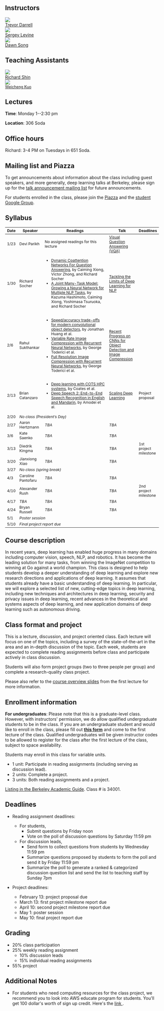 ## Instructors
<div class="instructor">
  <a href="https://people.eecs.berkeley.edu/~trevor/">
  <div class="instructorphoto"><img src="trevordarrell.jpg"></div>
  <div>Trevor Darrell</div>
  </a>
</div>
<div class="instructor">
  <a href="https://people.eecs.berkeley.edu/~svlevine/">
  <div class="instructorphoto"><img src="sergeylevine.jpg"></div>
  <div>Sergey Levine</div>
  </a>
</div>
<div class="instructor">
  <a href="https://people.eecs.berkeley.edu/~dawnsong/">
  <div class="instructorphoto"><img src="dawnsong.jpg"></div>
  <div>Dawn Song</div>
  </a>
</div>

## Teaching Assistants
<div class="instructor">
  <a href="#">
  <div class="instructorphoto"><img src="richardshin.jpg"></div>
  <div>Richard Shin</div>
  </a>
</div>

<div class="instructor">
  <a href="https://people.eecs.berkeley.edu/~wckuo/">
  <div class="instructorphoto"><img src="weichengkuo.jpg"></div>
  <div style="font-size: 90%;">Weicheng Kuo</div>
  </a>
</div>

## Lectures
**Time**: Monday 1--2:30 pm

**Location**: 306 Soda

## Office hours
Richard: 3-4 PM on Tuesdays in 651 Soda.

## Mailing list and Piazza
To get announcements about information about the class including guest speakers, and more generally, deep learning talks at Berkeley, please sign up for the [talk announcement mailing list](https://groups.google.com/forum/#!forum/berkeley-deep-learning) for future announcements.

For students enrolled in the class, please join the [Piazza](https://piazza.com/class/iy4vlqa9jqy6aw) and the [student Google Group](https://groups.google.com/forum/#!forum/cs294-131-s17-students).

## Syllabus

<table style="table-layout: fixed; font-size: 88%;">
  <thead>
    <tr>
      <th style="width: 5%;">Date</th>
      <th style="width: 17%;">Speaker</th>
      <th style="width: 50%;">Readings</th>
      <th style="width: 20%;">Talk</th>
      <th style="width: 8%;">Deadlines</th>
    </tr>
  </thead>
  <tbody>
    <tr>
      <td>1/23</td>
      <td>Devi Parikh</td>
      <td>No assigned readings for this lecture</td>
      <td><a href="speakers.html#devi-parikh-visual-question-answering-vqa">Visual Question Answering (VQA)</a></td>
      <td></td>
    </tr>
    <tr>
      <td>1/30</td>
      <td>Richard Socher</td>
      <td>
        <ul>
          <li><a href="https://arxiv.org/abs/1611.01604">Dynamic Coattention Networks For Question Answering</a>, by Caiming Xiong, Victor Zhong, and Richard Socher</li>
          <li><a href="https://arxiv.org/abs/1611.01587">A Joint Many-Task Model: Growing a Neural Network for Multiple NLP Tasks</a>, by Kazuma Hashimoto, Caiming Xiong, Yoshimasa Tsuruoka, and Richard Socher</li>
        </ul>
      </td>
      <td>
        <a href="speakers.html#richard-socher-tackling-the-limits-of-deep-learning-for-nlp">
          Tackling the Limits of Deep Learning for NLP
        </a>
      </td>
      <td></td>
    </tr>
    <tr>
      <td>2/6</td>
      <td>Rahul Sukthankar</td>
      <td>
        <ul>
          <li><a href="https://arxiv.org/abs/1611.10012">Speed/accuracy trade-offs for modern convolutional object detectors</a>, by Jonathan Huang et al.</li>
          <li><a href="https://arxiv.org/abs/1511.06085">Variable Rate Image Compression with Recurrent Neural Networks</a>, by George Toderici et al.</li>
          <li><a href="https://arxiv.org/abs/1608.05148">Full Resolution Image Compression with Recurrent Neural Networks</a>, by George Toderici et al.</li>
        </ul>
      </td>
      <td>
        <a href="speakers.html#rahul-sukthankar-recent-progress-on-cnns-for-object-detection-and-image-compression">
          Recent Progress on CNNs for Object Detection and Image Compression
        </a>
      </td>
      <td></td>
    </tr>
    <tr>
      <td>2/13</td>
      <td>Brian Catanzaro</td>
      <td>
        <ul>
          <li><a href="http://www.jmlr.org/proceedings/papers/v28/coates13.pdf">Deep learning with COTS HPC systems</a>, by Coates et al.</li>
          <li><a href="https://arxiv.org/abs/1512.02595">Deep Speech 2: End-to-End Speech Recognition in English and Mandarin</a>, by Amodei et al.</li>
        </ul>
      </td>
      <td>
        <a href="speakers.html#bryan-catanzaro-scaling-deep-learning">
          Scaling Deep Learning
        </a>
      </td>
      <td>Project proposal</td>
    </tr>
    <tr>
      <td>2/20</td>
      <td colspan="4"><em>No class (President’s Day)</em></td>
    </tr>
    <tr>
      <td>2/27</td>
      <td>Aaron Hertzmann</td>
      <td><em>TBA</em></td>
      <td><em>TBA</em></td>
      <td></td>
    </tr>
    <tr>
      <td>3/6</td>
      <td>Kate Saenko</td>
      <td><em>TBA</em></td>
      <td><em>TBA</em></td>
      <td></td>
    </tr>
    <tr>
      <td>3/13</td>
      <td>Diedrik Kingma</td>
      <td><em>TBA</em></td>
      <td><em>TBA</em></td>
      <td>1st project milestone</td>
    </tr>
    <tr>
      <td>3/20</td>
      <td>Jianxiong Xiao</td>
      <td><em>TBA</em></td>
      <td><em>TBA</em></td>
      <td></td>
    </tr>
    <tr>
      <td>3/27</td>
      <td colspan="4"><em>No class (spring break)</em></td>
    </tr>
    <tr>
      <td>4/3</td>
      <td>Caroline Pantofaru</td>
      <td><em>TBA</em></td>
      <td><em>TBA</em></td>
      <td></td>
    </tr>
    <tr>
      <td>4/10</td>
      <td>Alexander Rush</td>
      <td><em>TBA</em></td>
      <td><em>TBA</em></td>
      <td>2nd project milestone</td>
    </tr>
    <tr>
      <td>4/17</td>
      <td><em>TBA</em></td>
      <td><em>TBA</em></td>
      <td><em>TBA</em></td>
      <td></td>
    </tr>
    <tr>
      <td>4/24</td>
      <td>Bryan Russell</td>
      <td><em>TBA</em></td>
      <td><em>TBA</em></td>
      <td></td>
    </tr>
    <tr>
      <td>5/1</td>
      <td colspan="4"><em>Poster session</em></td>
    </tr>
    <tr>
      <td>5/10</td>
      <td colspan="4"><em>Final project report due</em></td>
    </tr>
  </tbody>
</table>

## Course description
In recent years, deep learning has enabled huge progress in many domains including computer vision, speech, NLP, and robotics. It has become the leading solution for many tasks, from winning the ImageNet competition to winning at Go against a world champion. This class is designed to help students develop a deeper understanding of deep learning and explore new research directions and applications of deep learning. It assumes that students already have a basic understanding of deep learning. In particular, we will explore a selected list of new, cutting-edge topics in deep learning, including new techniques and architectures in deep learning, security and privacy issues in deep learning, recent advances in the theoretical and systems aspects of deep learning, and new application domains of deep learning such as autonomous driving.

## Class format and project
This is a lecture, discussion, and project oriented class. Each lecture will focus on one of the topics, including a survey of the state-of-the-art in the area and an in-depth discussion of the topic. Each week, students are expected to complete reading assignments before class and participate actively in class discussion.

Students will also form project groups (two to three people per group) and complete a research-quality class project.

Please also refer to the [course overview slides](https://docs.google.com/presentation/d/1rI8Bk4T966Ti_KrxsC9C7P3SJyi8EcWA1XG9yi_peZs/pub?slide=id.g1c222e6ff1_0_0)
from the first lecture for more information.

## Enrollment information
**For undergraduates**: Please note that this is a graduate-level class. However, with instructors' permission, we do allow qualified undergraduate students to be in the class. If you are an undergraduate student and would like to enroll in the class, please fill out **[this form](https://docs.google.com/forms/d/e/1FAIpQLSeqTsnv5sBSr6JPGt8RZPfUbRS73cfZBXMZiaC59xNyk1V29Q/viewform)** and come to the first lecture of the class. Qualified undergraduates will be given instructor codes to be allowed to register for the class after the first lecture of the class, subject to space availability.

Students may enroll in this class for variable units.

* 1 unit: Participate in reading assignments (including serving as discussion lead).
* 2 units: Complete a project.
* 3 units: Both reading assignments and a project.

[Listing in the Berkeley Academic Guide](http://classes.berkeley.edu/content/2017-spring-compsci-294-131-lec-131). Class # is 34001.

## Deadlines
* Reading assignment deadlines:
  * For students,
    * Submit questions by Friday noon
    * Vote on the poll of discussion questions by Saturday 11:59 pm
  * For discussion leads,
    * Send form to collect questions from students by Wednesday 11:59 pm
    * Summarize questions proposed by students to form the poll and send it by Friday 11:59 pm
    * Summarize the poll to generate a ranked & categorized discussion question list and send the list to teaching staff by Sunday 7pm

* Project deadlines:
  * February 13: project proposal due
  * March 13: first project milestone report due
  * April 10: second project milestone report due
  * May 1: poster session
  * May 10: final project report due

## Grading
* 20% class participation
* 25% weekly reading assignment
  * 10% discussion leads
  * 15% individual reading assignments
* 55% project

## Additional Notes
* For students who need computing resources for the class project, we recommend you to look into AWS educate program for students. You'll get 100 dollar's worth of sign up credit. Here's the <a href="https://aws.amazon.com/education/awseducate/apply/"> link </a>. 
